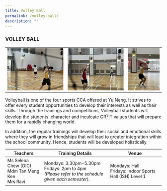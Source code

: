 ```yaml
---
title: Volley Ball
permalink: /volley-ball/
description: ""
---
```



### VOLLEY BALL

<table>
	<tr>
		<td><img src="/images/VolleyBall-1.jpg"/></td>
		<td><img src="/images/VolleyBall-2.jpg"/></td>
		<td width="23%"><img src="/images/VolleyBall-3.jpg"/></td>
	</tr>
</table>

Volleyball is one of the four sports CCA offered at Yu Neng. It strives to offer every student opportunities to develop their interests as well as their skills. Through the trainings and competitions, Volleyball students will develop the students’ character and inculcate GR<sup>3</sup>IT values that will prepare them for a rapidly changing world.

In addition, the regular trainings will develop their social and emotional skills where they will grow in friendships that will lead to greater integration within the school community. Hence, students will be developed holistically.

| Teachers | Training Details | Venue |
| --- | --- | --- |
| Ms Selena Chew (OIC)<br>Mdm Tan Meng Kee<br>Mrs Ravi | Mondays: 3.30pm-5.30pm<br>Fridays: 2pm to 4pm<br>*(Please refer to the schedule given each semester).* | Mondays: Hall<br>Fridays: Indoor Sports Hall (ISH) Level 1 |